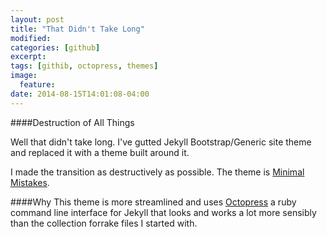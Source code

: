 ```yaml
---
layout: post
title: "That Didn't Take Long"
modified:
categories: [github]
excerpt:
tags: [githib, octopress, themes]
image:
  feature:
date: 2014-08-15T14:01:08-04:00
---
```



####Destruction of All Things

Well that didn't take long. I've gutted Jekyll Bootstrap/Generic site theme and replaced it with a theme built around it.


I made the transition as destructively as possible. The theme is [Minimal Mistakes](http://mmistakes.github.io/minimal-mistakes/theme-setup/).

####Why
This theme is more streamlined and uses [Octopress](https://github.com/octopress/octopress) a ruby command line interface for Jekyll that looks and works a lot more sensibly than the collection forrake files I started with.
